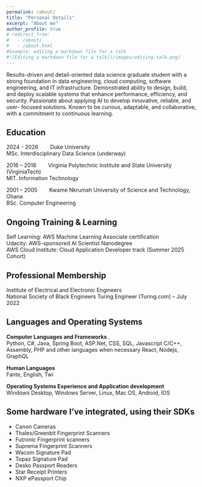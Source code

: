 ```yaml
---
permalink: /about/
title: "Personal Details"
excerpt: "About me"
author_profile: true
# redirect_from: 
#   - /about/
#   - /about.html
#Example: editing a markdown file for a talk
#![Editing a markdown file for a talk](/images/editing-talk.png)
---
```

Results-driven and detail-oriented data science graduate student with a strong foundation in data engineering, cloud
computing, software engineering, and IT infrastructure. Demonstrated ability to design, build, and deploy scalable systems
that enhance performance, efficiency, and security. Passionate about applying AI to develop innovative, reliable, and user-
focused solutions. Known to be curious, adaptable, and collaborative, with a commitment to continuous learning.
<!-- I want to focus on research in the next years of my career to contribute to the body of knowledge in IT and Engineering. -->


Education
------
2024 - 2026 &nbsp;&nbsp;&nbsp;&nbsp;&nbsp;&nbsp;       Duke University  
MSc. Interdisciplinary Data Science (underway)  

2016 – 2018 &nbsp;&nbsp;&nbsp;&nbsp;&nbsp;&nbsp;       Virginia Polytechnic Institute and State University (VirginiaTech)  
MIT. Information Technology  

2001 – 2005 &nbsp;&nbsp;&nbsp;&nbsp;&nbsp;&nbsp;      Kwame Nkrumah University of Science and Technology, Ghana  
BSc. Computer Engineering   


Ongoing Training & Learning  
------
Self Learning: AWS Machine Learning Associate certification    
Udacity: AWS-sponsored AI Scientist Nanodegree    
AWS Cloud Institute: Cloud Application Developer track (Summer 2025 Cohort)    


Professional Membership
------
Institute of Electrical and Electronic Engineers  
National Society of Black Engineers 
Turing Engineer (Turing.com) – July 2022  


Languages and Operating Systems
------
**Computer Languages and Frameworks** .  
Python, C#, Java, Spring Boot, ASP.Net, CSS, SQL, Javascript
C/C++, Assembly, PHP and other languages when necessary
React, Nodejs, GraphQL   

**Human Languages**   
Fante, English, Twi   

**Operating Systems Experience and Application development**  
Windows Desktop, Windows Server, Linux, Mac OS, Android, IOS   


Some hardware I’ve integrated, using their SDKs  
------
- Canon Cameras  
- Thales/Greenbit Fingerprint Scanners  
- Futronic Fingerprint scanners  
- Suprema Fingerprint Scanners   
- Wacom Signature Pad	  
- Topaz Signature Pad  
- Desko Passport Readers   
- Star Receipt Printers   
- NXP ePassport Chip   
  